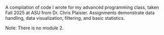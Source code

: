 A compilation of code I wrote for my advanced programming class, taken Fall 2025 at ASU from Dr. Chris Plaisier. Assignments demonstrate data handling, data visualization, filtering, and basic statistics.

Note: There is no module 2.
